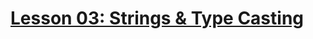# [Lesson 03: Strings & Type Casting](https://colab.research.google.com/drive/1Ho_ZEbgOB_Y3YjtPWqoJwjVXgpmM5fQS?usp=sharing)